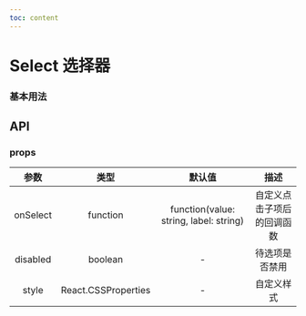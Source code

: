 ```yaml
---
toc: content
---
```


# Select 选择器

### 基本用法

<code src="./demo/index.tsx"></code>

## API

### props

|   参数   |        类型         |                  默认值                   |            描述            |
| :------: | :-----------------: |:--------------------------------------:| :------------------------: |
| onSelect |      function       | function(value: string, label: string) | 自定义点击子项后的回调函数 |
| disabled |       boolean       |                   -                    |       待选项是否禁用       |
|  style   | React.CSSProperties |                   -                    |         自定义样式         |
